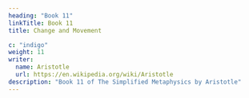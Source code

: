 ```yaml
---
heading: "Book 11"
linkTitle: Book 11
title: Change and Movement

c: "indigo"
weight: 11
writer:
  name: Aristotle 
  url: https://en.wikipedia.org/wiki/Aristotle
description: "Book 11 of The Simplified Metaphysics by Aristotle"
---
```

